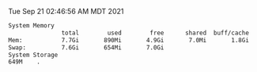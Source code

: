 Tue Sep 21 02:46:56 AM MDT 2021
```bash
System Memory
               total        used        free      shared  buff/cache   available
Mem:           7.7Gi       890Mi       4.9Gi       7.0Mi       1.8Gi       6.5Gi
Swap:          7.6Gi       654Mi       7.0Gi
System Storage
649M	.
```
```bash
